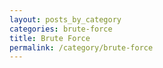 ```yaml
---
layout: posts_by_category
categories: brute-force
title: Brute Force
permalink: /category/brute-force
---
```

